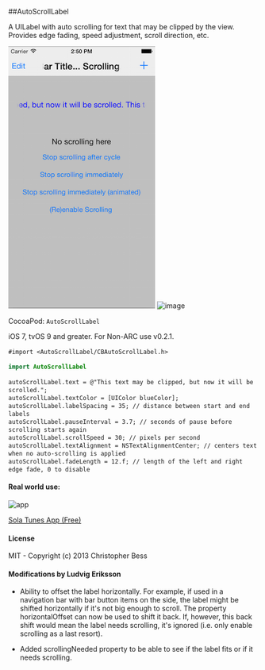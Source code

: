 ##AutoScrollLabel

A UILabel with auto scrolling for text that may be clipped by the view. Provides edge fading, speed adjustment, scroll direction, etc.  

![screenshot](https://github.com/cbess/AutoScrollLabel/raw/master/AutoScrollLabelDemo/screenshot.png)
![image](http://a549.phobos.apple.com/us/r1000/071/Purple/v4/19/6f/c4/196fc40b-2fb4-975b-5abe-ea42850a061e/mzl.kpehwyik.320x480-75.jpg)

CocoaPod: `AutoScrollLabel`

iOS 7, tvOS 9 and greater. For Non-ARC use v0.2.1.

```objc
#import <AutoScrollLabel/CBAutoScrollLabel.h>
```

```swift
import AutoScrollLabel
```
    
```objc
autoScrollLabel.text = @"This text may be clipped, but now it will be scrolled.";
autoScrollLabel.textColor = [UIColor blueColor];
autoScrollLabel.labelSpacing = 35; // distance between start and end labels
autoScrollLabel.pauseInterval = 3.7; // seconds of pause before scrolling starts again
autoScrollLabel.scrollSpeed = 30; // pixels per second
autoScrollLabel.textAlignment = NSTextAlignmentCenter; // centers text when no auto-scrolling is applied
autoScrollLabel.fadeLength = 12.f; // length of the left and right edge fade, 0 to disable
```

#### Real world use:

![app](http://static.solatunes.com//images/app/app-stage.jpg)

[Sola Tunes App (Free)](http://www.solatunes.com/app)

#### License

MIT - Copyright (c) 2013 Christopher Bess

#### Modifications by Ludvig Eriksson

- Ability to offset the label horizontally. 
For example, if used in a navigation bar with bar button items on the side, 
the label might be shifted horizontally if it's not big enough to scroll.
The property horizontalOffset can now be used to shift it back. If, however, 
this back shift would mean the label needs scrolling, it's ignored (i.e. 
only enable scrolling as a last resort).

- Added scrollingNeeded property to be able to see if the label fits or
if it needs scrolling.